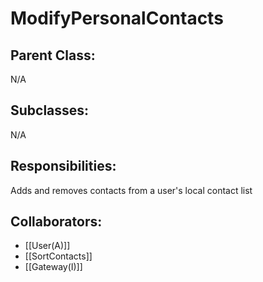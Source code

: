 # ModifyPersonalContacts

## Parent Class:
N/A

## Subclasses:
N/A

## Responsibilities:
Adds and removes contacts from a user's local contact list

## Collaborators:
- [[User(A)]]
- [[SortContacts]]
- [[Gateway(I)]]